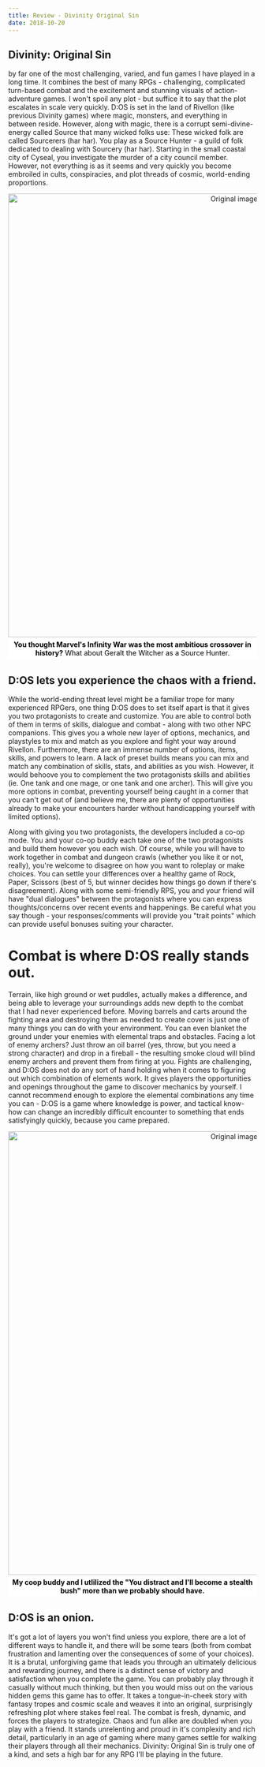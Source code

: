 ```yaml
---
title: Review - Divinity Original Sin
date: 2018-10-20
---
```


<html lang="en">
<head>
    <meta charset="UTF-8">
    <title>Image with Captions and Markdown</title>
    <style>
        .image-container {
            text-align: center;
            margin-bottom: 1px;
        }
        .caption {
            font-size: 14px;
            color: #000; /* Black text */
            background-color: #fff; /* White background */
            border: 0px solid #000; /* Black border */
            padding: 5px;
            display: inline-block;
            margin-top: 1px;
        }
    </style>
</head>

## Divinity: Original Sin 
by far one of the most challenging, varied, and fun games I have played in a long time. It combines the best of many RPGs - challenging, complicated turn-based combat and the excitement and stunning visuals of action-adventure games.
I won't spoil any plot - but suffice it to say that the plot escalates in scale very quickly. D:OS is set in the land of Rivellon (like previous Divinity games) where magic, monsters, and everything in between reside. However, along with magic, there is a corrupt semi-divine-energy called Source that many wicked folks use: These wicked folk are called Sourcerers (har har). You play as a Source Hunter - a guild of folk dedicated to dealing with Sourcery (har har). Starting in the small coastal city of Cyseal, you investigate the murder of a city council member. However, not everything is as it seems and very quickly you become embroiled in cults, conspiracies, and plot threads of cosmic, world-ending proportions.

<body>
    <div class="image-container">
        <img src="/gaming/figures-visuals/dos1-fig1.jpg" alt="Original image" width="900">
        <div class="caption"><strong>You thought Marvel's Infinity War was the most ambitious crossover in history?</strong> What about Geralt the Witcher as a Source Hunter. 
</div>
    </div>
</body>

## D:OS lets you experience the chaos with a friend. 
While the world-ending threat level might be a familiar trope for many experienced RPGers, one thing D:OS does to set itself apart is that it gives you two protagonists to create and customize. You are able to control both of them in terms of skills, dialogue and combat - along with two other NPC companions. This gives you a whole new layer of options, mechanics, and playstyles to mix and match as you explore and fight your way around Rivellon. Furthermore, there are an immense number of options, items, skills, and powers to learn. A lack of preset builds means you can mix and match any combination of skills, stats, and abilities as you wish. However, it would behoove you to complement the two protagonists skills and abilities (ie. One tank and one mage, or one tank and one archer). This will give you more options in combat, preventing yourself being caught in a corner that you can't get out of (and believe me, there are plenty of opportunities already to make your encounters harder without handicapping yourself with limited options).

Along with giving you two protagonists, the developers included a co-op mode. You and your co-op buddy each take one of the two protagonists and build them however you each wish. Of course, while you will have to work together in combat and dungeon crawls (whether you like it or not, really), you're welcome to disagree on how you want to roleplay or make choices. You can settle your differences over a healthy game of Rock, Paper, Scissors (best of 5, but winner decides how things go down if there's disagreement). Along with some semi-friendly RPS, you and your friend will have "dual dialogues" between the protagonists where you can express thoughts/concerns over recent events and happenings. Be careful what you say though - your responses/comments will provide you "trait points" which can provide useful bonuses suiting your character.

# Combat is where D:OS really stands out. 
Terrain, like high ground or wet puddles, actually makes a difference, and being able to leverage your surroundings adds new depth to the combat that I had never experienced before. Moving barrels and carts around the fighting area and destroying them as needed to create cover is just one of many things you can do with your environment. You can even blanket the ground under your enemies with elemental traps and obstacles. Facing a lot of enemy archers? Just throw an oil barrel (yes, throw, but you need a strong character) and drop in a fireball - the resulting smoke cloud will blind enemy archers and prevent them from firing at you. Fights are challenging, and D:OS does not do any sort of hand holding when it comes to figuring out which combination of elements work. It gives players the opportunities and openings throughout the game to discover mechanics by yourself. I cannot recommend enough to explore the elemental combinations any time you can - D:OS is a game where knowledge is power, and tactical know-how can change an incredibly difficult encounter to something that ends satisfyingly quickly, because you came prepared.

<body>
    <div class="image-container">
        <img src="/gaming/figures-visuals/dos1-fig3.jpg" alt="Original image" width="900">
        <div class="caption"><strong>My coop buddy and I utlilized the "You distract and I'll become a stealth bush" more than we probably should have.

</strong> 
</div>
    </div>
</body>



## D:OS is an onion.
It's got a lot of layers you won't find unless you explore, there are a lot of different ways to handle it, and there will be some tears (both from combat frustration and lamenting over the consequences of some of your choices). It is a brutal, unforgiving game that leads you through an ultimately delicious and rewarding journey, and there is a distinct sense of victory and satisfaction when you complete the game. You can probably play through it casually without much thinking, but then you would miss out on the various hidden gems this game has to offer. It takes a tongue-in-cheek story with fantasy tropes and cosmic scale and weaves it into an original, surprisingly refreshing plot where stakes feel real. The combat is fresh, dynamic, and forces the players to strategize. Chaos and fun alike are doubled when you play with a friend. It stands unrelenting and proud in it's complexity and rich detail, particularly in an age of gaming where many games settle for walking their players through all their mechanics. Divinity: Original Sin is truly one of a kind, and sets a high bar for any RPG I'll be playing in the future. 

